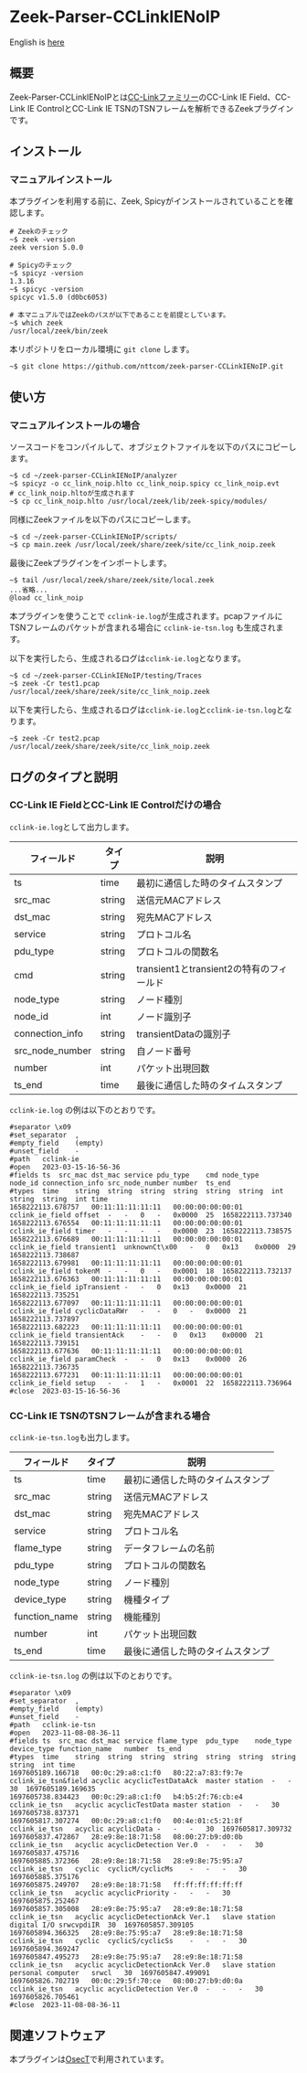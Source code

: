 # Zeek-Parser-CCLinkIENoIP

English is [here](https://github.com/nttcom/zeek-parser-CCLinkIENoIP/blob/main/README_en.md)

## 概要

Zeek-Parser-CCLinkIENoIPとは[CC-Linkファミリー](https://www.cc-link.org/ja/cclink/index.html)のCC-Link IE Field、CC-Link IE ControlとCC-Link IE TSNのTSNフレームを解析できるZeekプラグインです。

## インストール

### マニュアルインストール

本プラグインを利用する前に、Zeek, Spicyがインストールされていることを確認します。

```
# Zeekのチェック
~$ zeek -version
zeek version 5.0.0

# Spicyのチェック
~$ spicyz -version
1.3.16
~$ spicyc -version
spicyc v1.5.0 (d0bc6053)

# 本マニュアルではZeekのパスが以下であることを前提としています。
~$ which zeek
/usr/local/zeek/bin/zeek
```

本リポジトリをローカル環境に `git clone` します。

```
~$ git clone https://github.com/nttcom/zeek-parser-CCLinkIENoIP.git
```

## 使い方

### マニュアルインストールの場合

ソースコードをコンパイルして、オブジェクトファイルを以下のパスにコピーします。

```
~$ cd ~/zeek-parser-CCLinkIENoIP/analyzer
~$ spicyz -o cc_link_noip.hlto cc_link_noip.spicy cc_link_noip.evt
# cc_link_noip.hltoが生成されます
~$ cp cc_link_noip.hlto /usr/local/zeek/lib/zeek-spicy/modules/
```

同様にZeekファイルを以下のパスにコピーします。

```
~$ cd ~/zeek-parser-CCLinkIENoIP/scripts/
~$ cp main.zeek /usr/local/zeek/share/zeek/site/cc_link_noip.zeek
```

最後にZeekプラグインをインポートします。

```
~$ tail /usr/local/zeek/share/zeek/site/local.zeek
...省略...
@load cc_link_noip
```

本プラグインを使うことで `cclink-ie.log`が生成されます。pcapファイルにTSNフレームのパケットが含まれる場合に `cclink-ie-tsn.log` も生成されます。

以下を実行したら、生成されるログは`cclink-ie.log`となります。
```
~$ cd ~/zeek-parser-CCLinkIENoIP/testing/Traces
~$ zeek -Cr test1.pcap /usr/local/zeek/share/zeek/site/cc_link_noip.zeek
```

以下を実行したら、生成されるログは`cclink-ie.log`と`cclink-ie-tsn.log`となります。
```
~$ zeek -Cr test2.pcap /usr/local/zeek/share/zeek/site/cc_link_noip.zeek
```

## ログのタイプと説明

### CC-Link IE FieldとCC-Link IE Controlだけの場合

`cclink-ie.log`として出力します。

| フィールド | タイプ | 説明 |
| --- | --- | --- |
| ts | time | 最初に通信した時のタイムスタンプ |
| src_mac | string | 送信元MACアドレス |
| dst_mac | string | 宛先MACアドレス |
| service | string | プロトコル名 |
| pdu_type | string | プロトコルの関数名 |
| cmd | string | transient1とtransient2の特有のフィールド |
| node_type | string | ノード種別 |
| node_id | int | ノード識別子 |
| connection_info | string | transientDataの識別子 |
| src_node_number | string | 自ノード番号 |
| number | int | パケット出現回数 |
| ts_end | time | 最後に通信した時のタイムスタンプ |

`cclink-ie.log` の例は以下のとおりです。

```
#separator \x09
#set_separator	,
#empty_field	(empty)
#unset_field	-
#path	cclink-ie
#open	2023-03-15-16-56-36
#fields	ts	src_mac	dst_mac	service	pdu_type	cmd	node_type	node_id	connection_info	src_node_number	number	ts_end
#types	time	string	string	string	string	string	string	int	string	string	int	time
1658222113.678757	00:11:11:11:11:11	00:00:00:00:00:01	cclink_ie_field	offset	-	-	0	-	0x0000	25	1658222113.737340
1658222113.676554	00:11:11:11:11:11	00:00:00:00:00:01	cclink_ie_field	timer	-	-	-	-	0x0000	23	1658222113.738575
1658222113.676689	00:11:11:11:11:11	00:00:00:00:00:01	cclink_ie_field	transient1	unknownCt\x00	-	0	0x13	0x0000	29	1658222113.738687
1658222113.679981	00:11:11:11:11:11	00:00:00:00:00:01	cclink_ie_field	tokenM	-	-	0	-	0x0001	18	1658222113.732137
1658222113.676363	00:11:11:11:11:11	00:00:00:00:00:01	cclink_ie_field	ipTransient	-	-	0	0x13	0x0000	21	1658222113.735251
1658222113.677097	00:11:11:11:11:11	00:00:00:00:00:01	cclink_ie_field	cyclicDataRWr	-	-	0	-	0x0000	21	1658222113.737897
1658222113.682223	00:11:11:11:11:11	00:00:00:00:00:01	cclink_ie_field	transientAck	-	-	0	0x13	0x0000	21	1658222113.739151
1658222113.677636	00:11:11:11:11:11	00:00:00:00:00:01	cclink_ie_field	paramCheck	-	-	0	0x13	0x0000	26	1658222113.736735
1658222113.677231	00:11:11:11:11:11	00:00:00:00:00:01	cclink_ie_field	setup	-	-	1	-	0x0001	22	1658222113.736964
#close	2023-03-15-16-56-36
```

### CC-Link IE TSNのTSNフレームが含まれる場合

`cclink-ie-tsn.log`も出力します。

| フィールド | タイプ | 説明 |
| --- | --- | --- |
| ts | time | 最初に通信した時のタイムスタンプ |
| src_mac | string | 送信元MACアドレス |
| dst_mac | string | 宛先MACアドレス |
| service | string | プロトコル名 |
| flame_type | string | データフレームの名前 |
| pdu_type | string | プロトコルの関数名 |
| node_type | string | ノード種別 |
| device_type | string | 機種タイプ |
| function_name | string | 機能種別 |
| number | int | パケット出現回数 |
| ts_end | time | 最後に通信した時のタイムスタンプ |

`cclink-ie-tsn.log` の例は以下のとおりです。

```
#separator \x09
#set_separator	,
#empty_field	(empty)
#unset_field	-
#path	cclink-ie-tsn
#open	2023-11-08-08-36-11
#fields	ts	src_mac	dst_mac	service	flame_type	pdu_type	node_type	device_type	function_name	number	ts_end
#types	time	string	string	string	string	string	string	string	string	int	time
1697605189.166718	00:0c:29:a8:c1:f0	80:22:a7:83:f9:7e	cclink_ie_tsn&field	acyclic	acyclicTestDataAck	master station	-	-	30	1697605189.169635
1697605738.834423	00:0c:29:a8:c1:f0	b4:b5:2f:76:cb:e4	cclink_ie_tsn	acyclic	acyclicTestData	master station	-	-	30	1697605738.837371
1697605817.307274	00:0c:29:a8:c1:f0	00:4e:01:c5:21:8f	cclink_ie_tsn	acyclic	acyclicData	-	-	-	30	1697605817.309732
1697605837.472867	28:e9:8e:18:71:58	08:00:27:b9:d0:0b	cclink_ie_tsn	acyclic	acyclicDetection Ver.0	-	-	-	30	1697605837.475716
1697605885.372366	28:e9:8e:18:71:58	28:e9:8e:75:95:a7	cclink_ie_tsn	cyclic	cyclicM/cyclicMs	-	-	-	30	1697605885.375176
1697605875.249707	28:e9:8e:18:71:58	ff:ff:ff:ff:ff:ff	cclink_ie_tsn	acyclic	acyclicPriority	-	-	-	30	1697605875.252467
1697605857.305008	28:e9:8e:75:95:a7	28:e9:8e:18:71:58	cclink_ie_tsn	acyclic	acyclicDetectionAck Ver.1	slave station	digital I/O	srwcvpdiIR	30	1697605857.309105
1697605894.366325	28:e9:8e:75:95:a7	28:e9:8e:18:71:58	cclink_ie_tsn	cyclic	cyclicS/cyclicSs	-	-	-	30	1697605894.369247
1697605847.495273	28:e9:8e:75:95:a7	28:e9:8e:18:71:58	cclink_ie_tsn	acyclic	acyclicDetectionAck Ver.0	slave station	personal computer	srwcl	30	1697605847.499091
1697605826.702719	00:0c:29:5f:70:ce	08:00:27:b9:d0:0a	cclink_ie_tsn	acyclic	acyclicDetection Ver.0	-	-	-	30	1697605826.705461
#close	2023-11-08-08-36-11
```

## 関連ソフトウェア

本プラグインは[OsecT](https://github.com/nttcom/OsecT)で利用されています。

